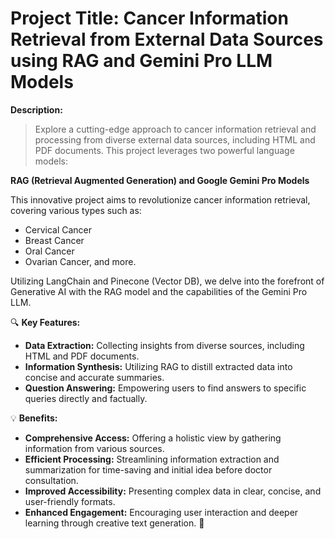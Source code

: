 # Project Title: Cancer Information Retrieval from External Data Sources using RAG and Gemini Pro LLM Models

**Description:**

> Explore a cutting-edge approach to cancer information retrieval and processing from diverse external data sources, including HTML and PDF documents. This project leverages two powerful language models:

**RAG (Retrieval Augmented Generation) and Google Gemini Pro Models**

This innovative project aims to revolutionize cancer information retrieval, covering various types such as:
- Cervical Cancer
- Breast Cancer
- Oral Cancer
- Ovarian Cancer, and more.

Utilizing LangChain and Pinecone (Vector DB), we delve into the forefront of Generative AI with the RAG model and the capabilities of the Gemini Pro LLM.

🔍 **Key Features:**

- **Data Extraction:** Collecting insights from diverse sources, including HTML and PDF documents.
- **Information Synthesis:** Utilizing RAG to distill extracted data into concise and accurate summaries.
- **Question Answering:** Empowering users to find answers to specific queries directly and factually.

💡 **Benefits:**

- **Comprehensive Access:** Offering a holistic view by gathering information from various sources.
- **Efficient Processing:** Streamlining information extraction and summarization for time-saving and initial idea before doctor consultation.
- **Improved Accessibility:** Presenting complex data in clear, concise, and user-friendly formats.
- **Enhanced Engagement:** Encouraging user interaction and deeper learning through creative text generation. 🚀
